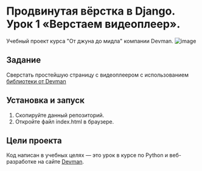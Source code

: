 # Продвинутая вёрстка в Django. Урок 1 «Верстаем видеоплеер».

Учебный проект курса "От джуна до мидла" компании Devman.
![image]([https://dvmn.org/media/filer_public/e9/eb/e9ebd8aa-17dd-4e82-9f00-aad21dc2d16c/examination_tg.gif](https://dvmn.org/media/lessons/ezgif.com-crop.gif))

## Задание

Сверстать простейшую страницу с видеоплеером с использованием [библиотеки от Devman](https://github.com/devmanorg/video-player-jslib)  

## Установка и запуск

1. Скопируйте данный репозиторий.
2. Откройте файл  index.html в браузере.  

## Цели проекта

Код написан в учебных целях — это урок в курсе по Python и веб-разработке на сайте [Devman](https://dvmn.org).